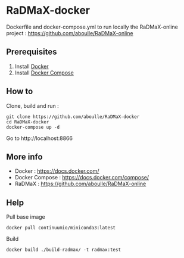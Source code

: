 # RaDMaX-docker

Dockerfile and docker-compose.yml to run locally the RaDMaX-online project : https://github.com/aboulle/RaDMaX-online

## Prerequisites

1. Install [Docker](https://docs.docker.com/install/)
2. Install [Docker Compose](https://docs.docker.com/compose/install/)

## How to

Clone, build and run :
 
```
git clone https://github.com/aboulle/RaDMaX-docker
cd RaDMaX-docker
docker-compose up -d 
```

Go to http://localhost:8866

## More info

- Docker : https://docs.docker.com/
- Docker Compose : https://docs.docker.com/compose/
- RaDMaX : https://github.com/aboulle/RaDMaX-online

## Help

Pull base image

	docker pull continuumio/miniconda3:latest

Build

	docker build ./build-radmax/ -t radmax:test
